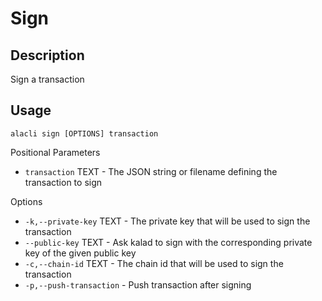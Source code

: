 # Sign
## Description

Sign a transaction
## Usage

    alacli sign [OPTIONS] transaction

Positional Parameters

* `transaction` TEXT - The JSON string or filename defining the transaction to sign

Options

* `-k,--private-key` TEXT - The private key that will be used to sign the transaction
* `--public-key` TEXT - Ask kalad to sign with the corresponding private key of the given public key
* `-c,--chain-id` TEXT - The chain id that will be used to sign the transaction
* `-p,--push-transaction` - Push transaction after signing

